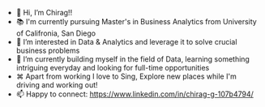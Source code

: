 - 👋 Hi, I’m Chirag!!
- 📚 I'm currently pursuing Master's in Business Analytics from University of Califronia, San Diego
- 👀 I’m interested in Data & Analytics and leverage it to solve crucial business problems
- 🌱 I’m currently building myself in the field of Data, learning something intriguing everyday and looking for full-time opportunities
- ⌘ Apart from working I love to Sing, Explore new places while I'm driving and working out!
- 📫 Happy to connect: https://www.linkedin.com/in/chirag-g-107b4794/

<!---
chiragGu/chiragGu is a ✨ special ✨ repository because its `README.md` (this file) appears on your GitHub profile.
You can click the Preview link to take a look at your changes.
--->
